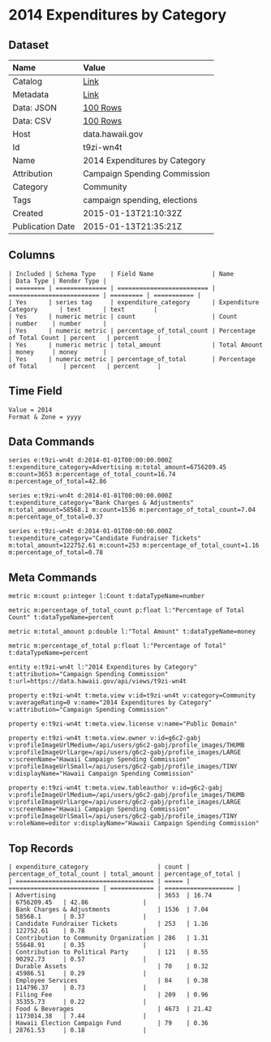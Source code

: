 # 2014 Expenditures by Category

## Dataset

| Name | Value |
| :--- | :---- |
| Catalog | [Link](https://catalog.data.gov/dataset/2014-expenditures-by-category-8017e) |
| Metadata | [Link](https://data.hawaii.gov/api/views/t9zi-wn4t) |
| Data: JSON | [100 Rows](https://data.hawaii.gov/api/views/t9zi-wn4t/rows.json?max_rows=100) |
| Data: CSV | [100 Rows](https://data.hawaii.gov/api/views/t9zi-wn4t/rows.csv?max_rows=100) |
| Host | data.hawaii.gov |
| Id | t9zi-wn4t |
| Name | 2014 Expenditures by Category |
| Attribution | Campaign Spending Commission |
| Category | Community |
| Tags | campaign spending, elections |
| Created | 2015-01-13T21:10:32Z |
| Publication Date | 2015-01-13T21:35:21Z |

## Columns

```ls
| Included | Schema Type    | Field Name                | Name                      | Data Type | Render Type |
| ======== | ============== | ========================= | ========================= | ========= | =========== |
| Yes      | series tag     | expenditure_category      | Expenditure Category      | text      | text        |
| Yes      | numeric metric | count                     | Count                     | number    | number      |
| Yes      | numeric metric | percentage_of_total_count | Percentage of Total Count | percent   | percent     |
| Yes      | numeric metric | total_amount              | Total Amount              | money     | money       |
| Yes      | numeric metric | percentage_of_total       | Percentage of Total       | percent   | percent     |
```

## Time Field

```ls
Value = 2014
Format & Zone = yyyy
```

## Data Commands

```ls
series e:t9zi-wn4t d:2014-01-01T00:00:00.000Z t:expenditure_category=Advertising m:total_amount=6756209.45 m:count=3653 m:percentage_of_total_count=16.74 m:percentage_of_total=42.86

series e:t9zi-wn4t d:2014-01-01T00:00:00.000Z t:expenditure_category="Bank Charges & Adjustments" m:total_amount=58568.1 m:count=1536 m:percentage_of_total_count=7.04 m:percentage_of_total=0.37

series e:t9zi-wn4t d:2014-01-01T00:00:00.000Z t:expenditure_category="Candidate Fundraiser Tickets" m:total_amount=122752.61 m:count=253 m:percentage_of_total_count=1.16 m:percentage_of_total=0.78
```

## Meta Commands

```ls
metric m:count p:integer l:Count t:dataTypeName=number

metric m:percentage_of_total_count p:float l:"Percentage of Total Count" t:dataTypeName=percent

metric m:total_amount p:double l:"Total Amount" t:dataTypeName=money

metric m:percentage_of_total p:float l:"Percentage of Total" t:dataTypeName=percent

entity e:t9zi-wn4t l:"2014 Expenditures by Category" t:attribution="Campaign Spending Commission" t:url=https://data.hawaii.gov/api/views/t9zi-wn4t

property e:t9zi-wn4t t:meta.view v:id=t9zi-wn4t v:category=Community v:averageRating=0 v:name="2014 Expenditures by Category" v:attribution="Campaign Spending Commission"

property e:t9zi-wn4t t:meta.view.license v:name="Public Domain"

property e:t9zi-wn4t t:meta.view.owner v:id=g6c2-gabj v:profileImageUrlMedium=/api/users/g6c2-gabj/profile_images/THUMB v:profileImageUrlLarge=/api/users/g6c2-gabj/profile_images/LARGE v:screenName="Hawaii Campaign Spending Commission" v:profileImageUrlSmall=/api/users/g6c2-gabj/profile_images/TINY v:displayName="Hawaii Campaign Spending Commission"

property e:t9zi-wn4t t:meta.view.tableauthor v:id=g6c2-gabj v:profileImageUrlMedium=/api/users/g6c2-gabj/profile_images/THUMB v:profileImageUrlLarge=/api/users/g6c2-gabj/profile_images/LARGE v:screenName="Hawaii Campaign Spending Commission" v:profileImageUrlSmall=/api/users/g6c2-gabj/profile_images/TINY v:roleName=editor v:displayName="Hawaii Campaign Spending Commission"
```

## Top Records

```ls
| expenditure_category                   | count | percentage_of_total_count | total_amount | percentage_of_total | 
| ====================================== | ===== | ========================= | ============ | =================== | 
| Advertising                            | 3653  | 16.74                     | 6756209.45   | 42.86               | 
| Bank Charges & Adjustments             | 1536  | 7.04                      | 58568.1      | 0.37                | 
| Candidate Fundraiser Tickets           | 253   | 1.16                      | 122752.61    | 0.78                | 
| Contribution to Community Organization | 286   | 1.31                      | 55648.91     | 0.35                | 
| Contribution to Political Party        | 121   | 0.55                      | 90292.73     | 0.57                | 
| Durable Assets                         | 70    | 0.32                      | 45986.51     | 0.29                | 
| Employee Services                      | 84    | 0.38                      | 114796.37    | 0.73                | 
| Filing Fee                             | 209   | 0.96                      | 35355.73     | 0.22                | 
| Food & Beverages                       | 4673  | 21.42                     | 1173014.38   | 7.44                | 
| Hawaii Election Campaign Fund          | 79    | 0.36                      | 28761.53     | 0.18                | 
```